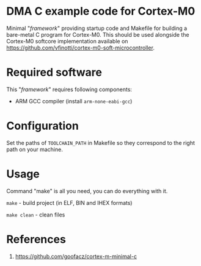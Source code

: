 # DMA C example code for Cortex-M0 
Minimal "*framework*" providing startup code and Makefile for building a bare-metal C program for Cortex-M0. This should be used alongside the Cortex-M0 softcore implementation available on https://github.com/vfinotti/cortex-m0-soft-microcontroller.

# Required software
This "*framework*" requires following components:
- ARM GCC compiler (install `arm-none-eabi-gcc`)

# Configuration
Set the paths of `TOOLCHAIN_PATH` in Makefile so they correspond to the right path on your machine.

# Usage
Command "make" is all you need, you can do everything with it.

`make` - build project (in ELF, BIN and IHEX formats)

`make clean` - clean files


# References

1. https://github.com/goofacz/cortex-m-minimal-c
